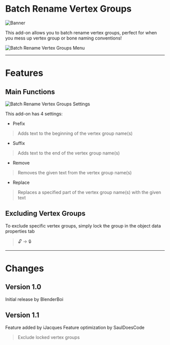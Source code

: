 #  Batch Rename Vertex Groups

![Banner](https://blenderboi.com/gallery/BatchRenameVertexGroups/Banner.png)


This add-on allows you to batch rename vertex groups, perfect for when you mess up vertex group or bone naming conventions!

![Batch Rename Vertex Groups Menu](https://blenderboi.com/gallery/BatchRenameVertexGroups/BatchRenameVertexGroupMenu.png)

---
# Features

## Main Functions

![Batch Rename Vertex Groups Settings](https://blenderboi.com/gallery/BatchRenameVertexGroups/BatchRenameVertexGroupSettings.png)

This add-on has 4 settings:

- Prefix
> Adds text to the beginning of the vertex group name(s)
- Suffix
> Adds text to the end of the vertex group name(s)
- Remove
> Removes the given text from the vertex group name(s)
- Replace
> Replaces a specified part of the vertex group name(s) with the given text

## Excluding Vertex Groups

To exclude specific vertex groups, simply lock the group in the object data properties tab
>🔓 -> 🔒

---
# Changes

## Version 1.0
Initial release by BlenderBoi

## Version 1.1
Feature added by iJacques
Feature optimization by SaulDoesCode
> Exclude locked vertex groups
